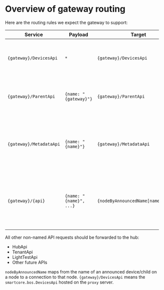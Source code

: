 # Overview of gateway routing

Here are the routing rules we expect the gateway to support:

| Service                 | Payload                 | Target                              | Comments                                                                        |
|-------------------------|-------------------------|-------------------------------------|---------------------------------------------------------------------------------|
| `{gateway}/DevicesApi`  | `*`                     | `{gateway}/DevicesApi`              | The gateway should report on all known devices.                                 |
| `{gateway}/ParentApi`   | `{name: "{gateway}"}`   | `{gateway}/ParentApi`               | The gateway should report on all known children.                                |
| `{gateway}/MetadataApi` | `{name: "{name}"}`      | `{gateway}/MetadataApi`             | The gateway reports the metadata for all devices from its own cache.            |
| `{gateway}/{api}`       | `{name: "{name}", ...}` | `{nodeByAnnouncedName[name]}/{api}` | All named API requests should be forwarded to the node that announced the name. |

All other non-named API requests should be forwarded to the hub:

- HubApi
- TenantApi
- LightTestApi
- Other future APIs

`nodeByAnnouncedName` maps from the name of an announced device/child on a node to a connection to that node.
`{gateway}/DevicesApi` means the `smartcore.bos.DevicesApi` hosted on the `proxy` server.
